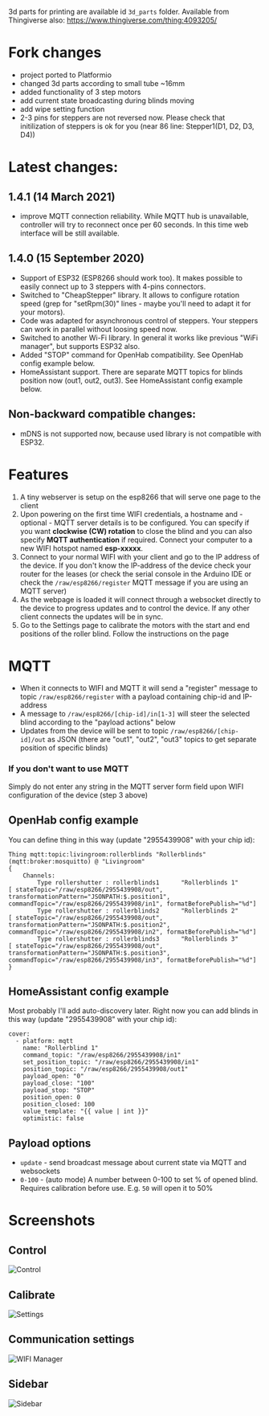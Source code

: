 3d parts for printing are available id `3d_parts` folder. Available from Thingiverse also: https://www.thingiverse.com/thing:4093205/

# Fork changes
- project ported to Platformio
- changed 3d parts according to small tube ~16mm
- added functionality of 3 step motors
- add current state broadcasting during blinds moving
- add wipe setting function
- 2-3 pins for steppers are not reversed now. Please check that initilization of steppers is ok for you (near 86 line: Stepper1(D1, D2, D3, D4))

# Latest changes:
## 1.4.1 (14 March 2021)
  - improve MQTT connection reliability. While MQTT hub is unavailable, controller will try to reconnect once per 60 seconds. In this time web interface will be still available.

## 1.4.0 (15 September 2020)
 - Support of ESP32 (ESP8266 should work too). It makes possible to easily connect up to 3 steppers with 4-pins connectors.
 - Switched to "CheapStepper" library. It allows to configure rotation speed (grep for "setRpm(30)" lines - maybe you'll need to adapt it for your motors).
 - Code was adapted for asynchronous control of steppers. Your steppers can work in parallel without loosing speed now.
 - Switched to another Wi-Fi library. In general it works like previous "WiFi manager", but supports ESP32 also.
 - Added "STOP" command for OpenHab compatibility. See OpenHab config example below.
 - HomeAssistant support. There are separate MQTT topics for blinds position now (out1, out2, out3). See HomeAssistant config example below.
 
## Non-backward compatible changes:
 - mDNS is not supported now, because used library is not compatible with ESP32. 


# Features
 1. A tiny webserver is setup on the esp8266 that will serve one page to the client
 2. Upon powering on the first time WIFI credentials, a hostname and - optional - MQTT server details is to be configured. You can specify if you want **clockwise (CW) rotation** to close the blind and you can also specify **MQTT authentication** if required. Connect your computer to a new WIFI hotspot named **esp-xxxxx**.
 3. Connect to your normal WIFI with your client and go to the IP address of the device. If you don't know the IP-address of the device check your router for the leases (or check the serial console in the Arduino IDE or check the `/raw/esp8266/register` MQTT message if you are using an MQTT server)
 4. As the webpage is loaded it will connect through a websocket directly to the device to progress updates and to control the device. If any other client connects the updates will be in sync.
 5. Go to the Settings page to calibrate the motors with the start and end positions of the roller blind. Follow the instructions on the page

# MQTT
- When it connects to WIFI and MQTT it will send a "register" message to topic `/raw/esp8266/register` with a payload containing chip-id and IP-address
- A message to `/raw/esp8266/[chip-id]/in[1-3]` will steer the selected blind according to the "payload actions" below
- Updates from the device will be sent to topic `/raw/esp8266/[chip-id]/out` as JSON (there are "out1", "out2", "out3" topics to get separate position of specific blinds)

### If you don't want to use MQTT
Simply do not enter any string in the MQTT server form field upon WIFI configuration of the device (step 3 above)

## OpenHab config example
You can define thing in this way (update "2955439908" with your chip id):
```
Thing mqtt:topic:livingroom:rollerblinds "Rollerblinds" (mqtt:broker:mosquitto) @ "Livingroom"
{
    Channels:
        Type rollershutter : rollerblinds1      "Rollerblinds 1"        [ stateTopic="/raw/esp8266/2955439908/out", transformationPattern="JSONPATH:$.position1", commandTopic="/raw/esp8266/2955439908/in1", formatBeforePublish="%d"]
        Type rollershutter : rollerblinds2      "Rollerblinds 2"        [ stateTopic="/raw/esp8266/2955439908/out", transformationPattern="JSONPATH:$.position2", commandTopic="/raw/esp8266/2955439908/in2", formatBeforePublish="%d"]
        Type rollershutter : rollerblinds3      "Rollerblinds 3"        [ stateTopic="/raw/esp8266/2955439908/out", transformationPattern="JSONPATH:$.position3", commandTopic="/raw/esp8266/2955439908/in3", formatBeforePublish="%d"]
}
```

## HomeAssistant config example
Most probably I'll add auto-discovery later. Right now you can add blinds in this way (update "2955439908" with your chip id):
```
cover:
  - platform: mqtt
    name: "Rollerblind 1"
    command_topic: "/raw/esp8266/2955439908/in1"
    set_position_topic: "/raw/esp8266/2955439908/in1"
    position_topic: "/raw/esp8266/2955439908/out1"
    payload_open: "0"
    payload_close: "100"
    payload_stop: "STOP"
    position_open: 0
    position_closed: 100
    value_template: "{{ value | int }}"
    optimistic: false
```


## Payload options
- `update` - send broadcast message about current state via MQTT and websockets
- `0-100` - (auto mode) A number between 0-100 to set % of opened blind. Requires calibration before use. E.g. `50` will open it to 50%

# Screenshots

## Control
![Control](https://user-images.githubusercontent.com/25607714/65042413-7933be00-d961-11e9-915c-1af87957b788.jpg)

## Calibrate
![Settings](https://user-images.githubusercontent.com/25607714/65042412-7933be00-d961-11e9-898c-ac620290863a.jpg)

## Communication settings
 ![WIFI Manager](https://user-images.githubusercontent.com/2181965/37288794-75244c84-2608-11e8-8c27-a17e1e854761.jpg)

## Sidebar
 ![Sidebar](https://user-images.githubusercontent.com/25607714/65042415-79cc5480-d961-11e9-9ee1-4ca9edb15909.jpg)

